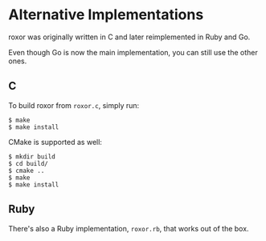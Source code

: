Alternative Implementations
===========================

roxor was originally written in C and later reimplemented in Ruby and Go.

Even though Go is now the main implementation, you can still use the other ones.

C
-

To build roxor from `roxor.c`, simply run:

    $ make
    $ make install

CMake is supported as well:

    $ mkdir build
    $ cd build/
    $ cmake ..
    $ make
    $ make install

Ruby
----

There's also a Ruby implementation, `roxor.rb`, that works out of the box.
